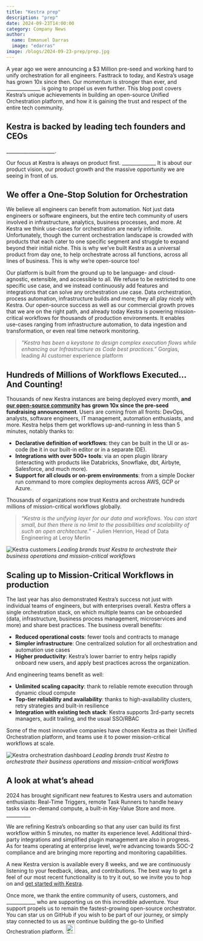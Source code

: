 ```yaml
---
title: "Kestra prep"
description: "prep"
date: 2024-09-23T14:00:00
category: Company News
author:
  name: Emmanuel Darras
  image: "edarras"
image: /blogs/2024-09-23-prep/prep.jpg
---
```


A year ago we were announcing a $3 Million pre-seed and working hard to unify orchestration for all engineers. Fasttrack to today, and Kestra’s usage has grown 10x since then. Our momentum is stronger than ever, and ______________ is going to propel us even further. This blog post covers Kestra’s unique achievements in building an open-source Unified Orchestration platform, and how it is gaining the trust and respect of the entire tech community.


## Kestra is backed by leading tech founders and CEOs

____________________.


Our focus at Kestra is always on product first. ______________ It is about our product vision, our product growth and the massive opportunity we are seeing in front of us.


## We offer a One-Stop Solution for Orchestration


We believe all engineers can benefit from automation. Not just data engineers or software engineers, but the entire tech community of users involved in infrastructure, analytics, business processes, and more. At Kestra we think use-cases for orchestration are nearly infinite. Unfortunately, though the current orchestration landscape is crowded with products that each cater to one specific segment and struggle to expand beyond their initial niche. This is why we’ve built Kestra as a universal product from day one, to help orchestrate across all functions, across all lines of business. This is why we’re open-source too!

Our platform is built from the ground up to be language- and cloud-agnostic, extensible, and accessible to all. We refuse to be restricted to one specific use case, and we instead continuously add features and integrations that can solve any orchestration use case. Data orchestration, process automation, infrastructure builds and more; they all play nicely with Kestra. Our open-source success as well as our commercial growth proves that we are on the right path, and already today Kestra is powering mission-critical workflows for thousands of production environments. It enables use-cases ranging from infrastructure automation, to data ingestion and transformation, or even real time network monitoring.

> _“Kestra has been a keystone to design complex execution flows while enhancing our Infrastructure as Code best practices.”_ Gorgias, leading AI customer experience platform


## Hundreds of Millions of Workflows Executed... And Counting!

Thousands of new Kestra instances are being deployed every month, **and [our open-source community](https://github.com/kestra-io/kestra) has grown 10x since the pre-seed fundraising announcement**. Users are coming from all fronts: DevOps, analysts, software engineers, IT management, automation enthusiasts, and more. Kestra helps them get workflows up-and-running in less than 5 minutes, notably thanks to:

- **Declarative definition of workflows**: they can be built in the UI or as-code (be it in our built-in editor or in a separate IDE).
- **Integrations with over 500+ tools**: via an open plugin library (interacting with products like Databricks, Snowflake, dbt, Airbyte, Salesforce, and much more).
- **Support for all clouds or on-prem environments**: from a simple Docker run command to more complex deployments across AWS, GCP or Azure.

Thousands of organizations now trust Kestra and orchestrate hundreds millions of mission-critical workflows globally.

> _“Kestra is the unifying layer for our data and workflows. You can start small, but then there is no limit to the possibilities and scalability of such an open architecture.”_ - Julien Henrion, Head of Data Engineering at Leroy Merlin

![Kestra customers](/blogs/2024-09-23-prep/kestra_customers.png)
_Leading brands trust Kestra to orchestrate their business operations and mission-critical workflows_


## Scaling up to Mission-Critical Workflows in production

The last year has also demonstrated Kestra’s success not just with individual teams of engineers, but with enterprises overall. Kestra offers a single orchestration stack, on which multiple teams can be onboarded (data, infrastructure, business process management, microservices and more) and share best practices. The business overall benefits:
- **Reduced operational costs**: fewer tools and contracts to manage
- **Simpler infrastructure**: One centralized solution for all orchestration and automation use cases
- **Higher productivity**: Kestra’s lower barrier to entry helps rapidly onboard new users, and apply best practices across the organization.

And engineering teams benefit as well:
- **Unlimited scaling capacity**: thank to reliable remote execution through dynamic cloud compute
- **Top-tier reliability and availability**: thanks to high-availability clusters, retry strategies and built-in resilience
- **Integration with existing tech stack**: Kestra supports 3rd-party secrets managers, audit trailing, and the usual SSO/RBAC

Some of the most innovative companies have chosen Kestra as their Unified Orchestration platform, and teams use it to power mission-critical workflows at scale.

![Kestra orchestration dashboard](/blogs/2024-09-23-prep/kestra_dashboard.png)
_Leading brands trust Kestra to orchestrate their business operations and mission-critical workflows_


## A look at what’s ahead
2024 has brought significant new features to Kestra users and automation enthusiasts: Real-Time Triggers, remote Task Runners to handle heavy tasks via on-demand compute, a built-in Key-Value Store and more. __________

We are refining Kestra’s onboarding so that any user can build its first workflow within 5 minutes, no matter its experience level. Additional third-party integrations and simplified plugin management are also in progress. As for teams operating at enterprise level, we’re advancing towards SOC-2 compliance and are bringing more reporting and monitoring capabilities.

A new Kestra version is available every 8 weeks, and we are continuously listening to your feedback, ideas, and contributions. The best way to get a feel of our most recent functionality is to try it out, so we invite you to hop on and [get started with Kestra](https://kestra.io/docs/getting-started/quickstart#start-kestra).

Once more, we thank the entire community of users, customers, and ____________ who are supporting us on this incredible adventure. Your support propels us to remain the fastest-growing open-source orchestrator. You can star us on GitHub if you wish to be part of our journey, or simply stay connected to us as we continue building the go-to Unified Orchestration platform. <a href="https://github.com/kestra-io/kestra/stargazers"><img src="https://img.shields.io/github/stars/kestra-io/kestra?color=blueviolet&logo=github" height="24" alt="Github star" />
